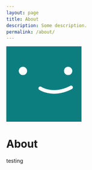 ```yaml
---
layout: page
title: About
description: Some description.
permalink: /about/
---
```


<img class="img-rounded" src="/assets/img/uploads/profile.png" alt="dmd404" width="200">

# About

testing
